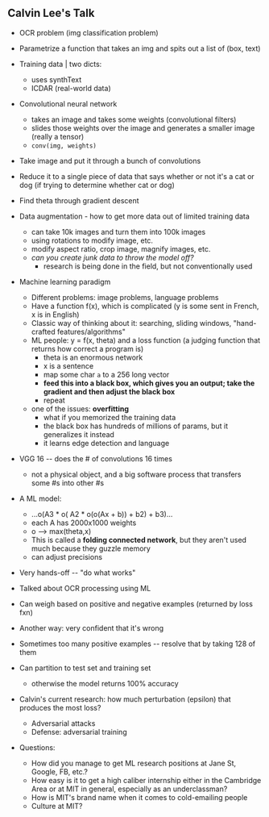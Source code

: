 ## Calvin Lee's Talk
- OCR problem (img classification problem)
- Parametrize a function that takes an img and spits out a list of (box, text)
- Training data | two dicts:
  - uses synthText
  - ICDAR (real-world data)
- Convolutional neural network
  - takes an image and takes some weights (convolutional filters)
  - slides those weights over the image and generates a smaller image (really a tensor)
  - `conv(img, weights)`
- Take image and put it through a bunch of convolutions
- Reduce it to a single piece of data that says whether or not it's a cat or dog (if trying to determine whether cat or dog)
- Find theta through gradient descent
- Data augmentation - how to get more data out of limited training data
  - can take 10k images and turn them into 100k images
  - using rotations to modify image, etc.
  - modify aspect ratio, crop image, magnify images, etc.
  - *can you create junk data to throw the model off?*
    - research is being done in the field, but not conventionally used
- Machine learning paradigm
  - Different problems: image problems, language problems
  - Have a function f(x), which is complicated (y is some sent in French, x is in English)
  - Classic way of thinking about it: searching, sliding windows, "hand-crafted features/algorithms"
  - ML people: y = f(x, theta) and a loss function (a judging function that returns how correct a program is)
    - theta is an enormous network
    - x is a sentence
    - map some char `a` to a 256 long vector
    - **feed this into a black box, which gives you an output; take the gradient and then adjust the black box**
    - repeat
  - one of the issues: **overfitting**
    - what if you memorized the training data
    - the black box has hundreds of millions of params, but it generalizes it instead
    - it learns edge detection and language
- VGG 16 -- does the # of convolutions 16 times
  - not a physical object, and a big software process that transfers some #s into other #s
- A ML model:
  - ...o(A3 * o( A2 * o(o(Ax + b)) + b2) + b3)...
  - each A has 2000x1000 weights
  - o --> max(theta,x)
  - This is called a **folding connected network**, but they aren't used much because they guzzle memory
  - can adjust precisions
- Very hands-off -- "do what works"
- Talked about OCR processing using ML
- Can weigh based on positive and negative examples (returned by loss fxn)
- Another way: very confident that it's wrong
- Sometimes too many positive examples -- resolve that by taking 128 of them
- Can partition to test set and training set
  - otherwise the model returns 100% accuracy
- Calvin's current research: how much perturbation (epsilon) that produces the most loss?
  - Adversarial attacks
  - Defense: adversarial training

- Questions:
  - How did you manage to get ML research positions at Jane St, Google, FB, etc.?
  - How easy is it to get a high caliber internship either in the Cambridge Area or at MIT in general, especially as an underclassman?
  - How is MIT's brand name when it comes to cold-emailing people
  - Culture at MIT?
